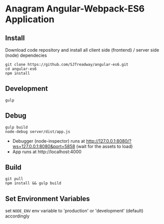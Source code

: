 Anagram Angular-Webpack-ES6 Application
================

Install
-------

Download code repository and install all client side (frontend) / server side (node) dependecies

    git clone https://github.com/SJTreadway/angular-es6.git
    cd angular-es6
    npm install

Development
-----------

    gulp

Debug
-----

    gulp build
    node-debug server/dist/app.js

* Debugger (node-inspector) runs at http://127.0.0.1:8080/?ws=127.0.0.1:8080&port=5858 (wait for the assets to load)
* App runs at http://localhost:4000

Build
-----

    git pull
    npm install && gulp build

Set Environment Variables
-------------------------

set `NODE_ENV` env variable to 'production' or 'development' (default) accordingly
